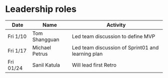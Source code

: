 # Leadership roles

| Date      | Name              | Activity                                               |
|-----------|-------------------|--------------------------------------------------------|
| Fri 1/10 |  Tom Shangguan     | Led team discussion to define MVP                      | 
| Fri 1/17 |  Michael Petrus | Led team discussion of Sprint01 and learning plan      | 
| Fri 01/24 | Sanil Katula       | Will lead first Retro                                  | 
